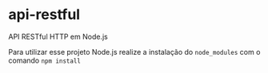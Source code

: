 # api-restful
API RESTful HTTP em Node.js

Para utilizar esse projeto Node.js realize a instalação do `node_modules` com o comando `npm install`
